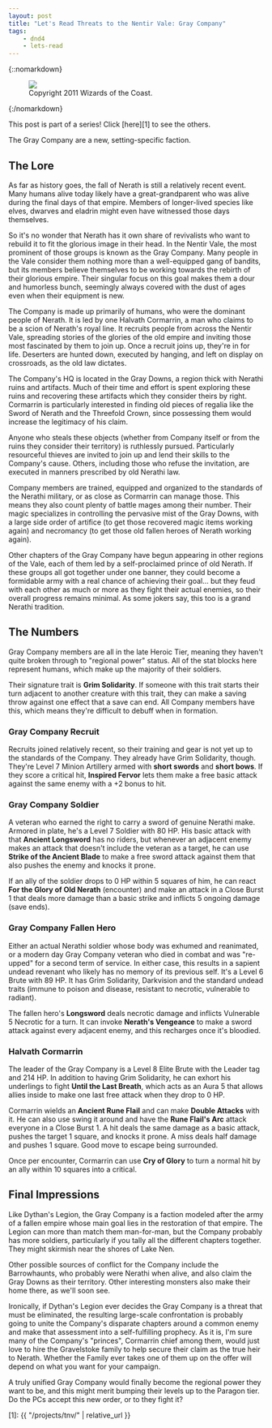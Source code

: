 ```yaml
---
layout: post
title: "Let's Read Threats to the Nentir Vale: Gray Company"
tags:
    - dnd4
    - lets-read
---
```


{::nomarkdown}
<figure class="center">
  <img src="{{ "/assets/wir-tnv-gray-company.png" | absolute_url }}"/>
  <figcaption>
    Copyright 2011 Wizards of the Coast.
  </figcaption>
</figure>
{:/nomarkdown}

This post is part of a series! Click [here][1] to see the others.

The Gray Company are a new, setting-specific faction.

## The Lore

As far as history goes, the fall of Nerath is still a relatively recent
event. Many humans alive today likely have a great-grandparent who was alive
during the final days of that empire. Members of longer-lived species like
elves, dwarves and eladrin might even have witnessed those days
themselves.

So it's no wonder that Nerath has it own share of revivalists who want to
rebuild it to fit the glorious image in their head. In the Nentir Vale, the most
prominent of those groups is known as the Gray Company. Many people in the Vale
consider them nothing more than a well-equipped gang of bandits, but its members
believe themselves to be working towards the rebirth of their glorious
empire. Their singular focus on this goal makes them a dour and humorless
bunch, seemingly always covered with the dust of ages even when their equipment
is new.

The Company is made up primarily of humans, who were the dominant people of
Nerath. It is led by one Halvath Cormarrin, a man who claims to be a scion of
Nerath's royal line. It recruits people from across the Nentir Vale, spreading
stories of the glories of the old empire and inviting those most fascinated by
them to join up. Once a recruit joins up, they're in for life. Deserters are
hunted down, executed by hanging, and left on display on crossroads, as the old
law dictates.

The Company's HQ is located in the Gray Downs, a region thick with Nerathi ruins
and artifacts. Much of their time and effort is spent exploring these ruins and
recovering these artifacts which they consider theirs by right. Cormarrin is
particularly interested in finding old pieces of regalia like the Sword of
Nerath and the Threefold Crown, since possessing them would increase the
legitimacy of his claim.

Anyone who steals these objects (whether from Company itself or from the ruins
they consider their territory) is ruthlessly pursued. Particularly resourceful
thieves are invited to join up and lend their skills to the Company's
cause. Others, including those who refuse the invitation, are executed in
manners prescribed by old Nerathi law.

Company members are trained, equipped and organized to the standards of the
Nerathi military, or as close as Cormarrin can manage those. This means they
also count plenty of battle mages among their number. Their magic specializes in
controlling the pervasive mist of the Gray Downs, with a large side order of
artifice (to get those recovered magic items working again) and necromancy (to
get those old fallen heroes of Nerath working again).

Other chapters of the Gray Company have begun appearing in other regions of the
Vale, each of them led by a self-proclaimed prince of old Nerath. If these
groups all got together under one banner, they could become a formidable army
with a real chance of achieving their goal... but they feud with each other as
much or more as they fight their actual enemies, so their overall progress
remains minimal. As some jokers say, this too is a grand Nerathi tradition.

## The Numbers

Gray Company members are all in the late Heroic Tier, meaning they haven't quite
broken through to "regional power" status. All of the stat blocks here represent
humans, which make up the majority of their soldiers.

Their signature trait is **Grim Solidarity**. If someone with this trait starts
their turn adjacent to another creature with this trait, they can make a saving
throw against one effect that a save can end. All Company members have this,
which means they're difficult to debuff when in formation.

### Gray Company Recruit

Recruits joined relatively recent, so their training and gear is not yet up to
the standards of the Company. They already have Grim Solidarity, though. They're
Level 7 Minion Artillery armed with **short swords** and **short bows**. If they
score a critical hit, **Inspired Fervor** lets them make a free basic attack
against the same enemy with a +2 bonus to hit.

### Gray Company Soldier

A veteran who earned the right to carry a sword of genuine Nerathi make. Armored
in plate, he's a Level 7 Soldier with 80 HP. His basic attack with that
**Ancient Longsword** has no riders, but whenever an adjacent enemy makes an
attack that doesn't include the veteran as a target, he can use **Strike of the
Ancient Blade** to make a free sword attack against them that also pushes the
enemy and knocks it prone.

If an ally of the soldier drops to 0 HP within 5 squares of him, he can react
**For the Glory of Old Nerath** (encounter) and make an attack in a Close Burst
1 that deals more damage than a basic strike and inflicts 5 ongoing damage (save
ends).

### Gray Company Fallen Hero

Either an actual Nerathi soldier whose body was exhumed and reanimated, or a
modern day Gray Company veteran who died in combat and was "re-upped" for a
second term of service. In either case, this results in a sapient undead
revenant who likely has no memory of its previous self. It's a Level 6 Brute
with 89 HP. It has Grim Solidarity, Darkvision and the standard undead traits
(immune to poison and disease, resistant to necrotic, vulnerable to radiant).

The fallen hero's **Longsword** deals necrotic damage and inflicts Vulnerable 5
Necrotic for a turn. It can invoke **Nerath's Vengeance** to make a sword attack
against every adjacent enemy, and this recharges once it's bloodied.

### Halvath Cormarrin

The leader of the Gray Company is a Level 8 Elite Brute with the Leader tag and
214 HP. In addition to having Grim Solidarity, he can exhort his underlings to
fight **Until the Last Breath**, which acts as an Aura 5 that allows allies
inside to make one last free attack when they drop to 0 HP.

Cormarrin wields an **Ancient Rune Flail** and can make **Double Attacks** with
it. He can also use swing it around and have the **Rune Flail's Arc** attack
everyone in a Close Burst 1. A hit deals the same damage as a basic attack,
pushes the target 1 square, and knocks it prone. A miss deals half damage and
pushes 1 square. Good move to escape being surrounded.

Once per encounter, Cormarrin can use **Cry of Glory** to turn a normal hit by
an ally within 10 squares into a critical.

## Final Impressions

Like Dythan's Legion, the Gray Company is a faction modeled after the army of a
fallen empire whose main goal lies in the restoration of that empire. The Legion
can more than match them man-for-man, but the Company probably has more
soldiers, particularly if you tally all the different chapters together. They
might skirmish near the shores of Lake Nen.

Other possible sources of conflict for the Company include the Barrowhaunts, who
probably were Nerathi when alive, and also claim the Gray Downs as their
territory. Other interesting monsters also make their home there, as we'll soon
see.

Ironically, if Dythan's Legion ever decides the Gray Company is a threat that
must be eliminated, the resulting large-scale confrontation is probably going to
unite the Company's disparate chapters around a common enemy and make that
assessment into a self-fulfilling prophecy. As it is, I'm sure many of the
Company's "princes", Cormarrin chief among them, would just love to hire the
Gravelstoke family to help secure their claim as the true heir to
Nerath. Whether the Family ever takes one of them up on the offer will depend on
what you want for your campaign.

A truly unified Gray Company would finally become the regional power they want
to be, and this might merit bumping their levels up to the Paragon tier. Do the
PCs accept this new order, or to they fight it?

[1]: {{ "/projects/tnv/" | relative_url }}
